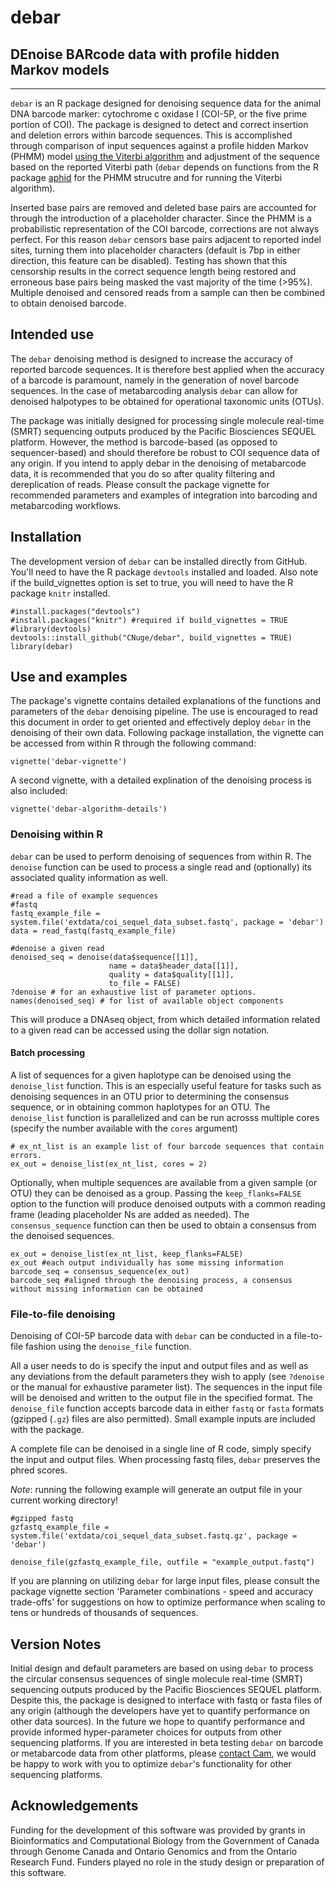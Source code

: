 # debar
## DEnoise BARcode data with profile hidden Markov models 
--------------------------------------------------------

`debar` is an R package designed for denoising sequence data for the animal DNA barcode marker: cytochrome c oxidase I (COI-5P, or the five prime portion of COI). The package is designed to detect and correct insertion and deletion errors within barcode sequences. This is accomplished through comparison of input sequences against a profile hidden Markov (PHMM) model [using the Viterbi algorithm](https://en.wikipedia.org/wiki/Viterbi_algorithm) and adjustment of the sequence based on the reported Viterbi path (`debar` depends on functions from the R package [aphid](https://CRAN.R-project.org/package=aphid) for the PHMM strucutre and for running the Viterbi algorithm).

Inserted base pairs are removed and deleted base pairs are accounted for through the introduction of a placeholder character. Since the PHMM is a probabilistic representation of the COI barcode, corrections are not always perfect. For this reason `debar` censors base pairs adjacent to reported indel sites, turning them into placeholder characters (default is 7bp in either direction, this feature can be disabled). Testing has shown that this censorship results in the correct sequence length being restored and erroneous base pairs being masked the vast majority of the time (>95%). Multiple denoised and censored reads from a sample can then be combined to obtain denoised barcode. 

## Intended use

The `debar` denoising method is designed to increase the accuracy of reported barcode sequences. It is therefore best applied when the accuracy of a barcode is paramount, namely in the generation of novel barcode sequences. In the case of metabarcoding analysis `debar` can allow for denoised halpotypes to be obtained for operational taxonomic units (OTUs).

The package was initially designed for processing single molecule real-time (SMRT) sequencing outputs produced by the Pacific Biosciences SEQUEL platform. However, the method is barcode-based (as opposed to sequencer-based) and should therefore be robust to COI sequence data of any origin. If you intend to apply debar in the denoising of metabarcode data, it is recommended that you do so after quality filtering and dereplication of reads. Please consult the package vignette for recommended parameters and examples of integration into barcoding and metabarcoding workflows. 

## Installation

The development version of `debar` can be installed directly from GitHub. You'll need to have the R package `devtools` installed and loaded. Also note if the build_vignettes option is set to true, you will need to have the R package `knitr` installed.

```
#install.packages("devtools")
#install.packages("knitr") #required if build_vignettes = TRUE
#library(devtools) 
devtools::install_github("CNuge/debar", build_vignettes = TRUE)
library(debar)
```
## Use and examples

The package's vignette contains detailed explanations of the functions and parameters of the `debar` denoising pipeline. The use is encouraged to read this document in order to get oriented and effectively deploy `debar` in the denoising of their own data. Following package installation, the vignette can be accessed from within R through the following command:
```
vignette('debar-vignette')
```
A second vignette, with a detailed explination of the denoising process is also included:
```
vignette('debar-algorithm-details')
```

### Denoising within R

`debar` can be used to perform denoising of sequences from within R. The `denoise` function can be used to process a single read and (optionally) its associated quality information as well.
```
#read a file of example sequences 
#fastq
fastq_example_file = system.file('extdata/coi_sequel_data_subset.fastq', package = 'debar')
data = read_fastq(fastq_example_file)

#denoise a given read
denoised_seq = denoise(data$sequence[[1]], 
                      name = data$header_data[[1]],
                      quality = data$quality[[1]], 
                      to_file = FALSE)
?denoise # for an exhaustive list of parameter options.
names(denoised_seq) # for list of available object components

```
This will produce a DNAseq object, from which detailed information related to a given read can be accessed using the dollar sign notation. 

#### Batch processing
A list of sequences for a given haplotype can be denoised using the `denoise_list` function. This is an especially useful feature for tasks such as denoising sequences in an OTU prior to determining the consensus sequence, or in obtaining common haplotypes for an OTU. The `denoise_list` function is parallelized and can be run acrosss multiple cores (specify the number available with the `cores` argument)

```
# ex_nt_list is an example list of four barcode sequences that contain errors.
ex_out = denoise_list(ex_nt_list, cores = 2)
```

Optionally, when multiple sequences are available from a given sample (or OTU) they can be denoised as a group. Passing the `keep_flanks=FALSE` option to the function will produce denoised outputs with a common reading frame (leading placeholder Ns are added as needed). The `consensus_sequence` function can then be used to obtain a consensus from the denoised sequences.
```
ex_out = denoise_list(ex_nt_list, keep_flanks=FALSE)
ex_out #each output individually has some missing information
barcode_seq = consensus_sequence(ex_out)
barcode_seq #aligned through the denoising process, a consensus without missing information can be obtained
```


### File-to-file denoising
Denoising of COI-5P barcode data with `debar` can be conducted in a file-to-file fashion using the `denoise_file` function. 

All a user needs to do is specify the input and output files and as well as any deviations from the default parameters they wish to apply (see `?denoise` or the manual for exhaustive parameter list). The sequences in the input file will be denoised and written to the output file in the specified format. The `denoise_file` function accepts barcode data in either `fastq` or `fasta` formats (gzipped (`.gz`) files are also permitted). Small example inputs are included with the package. 

A complete file can be denoised in a single line of R code, simply specify the input and output files. When processing fastq files, `debar` preserves the phred scores.

*Note*: running the following example will generate an output file in your current working directory!
```
#gzipped fastq
gzfastq_example_file = system.file('extdata/coi_sequel_data_subset.fastq.gz', package = 'debar')

denoise_file(gzfastq_example_file, outfile = "example_output.fastq")
```
If you are planning on utilizing `debar` for large input files, please consult the package vignette section 'Parameter combinations - speed and accuracy trade-offs' for suggestions on how to optimize performance when scaling to tens or hundreds of thousands of sequences.

## Version Notes

Initial design and default parameters are based on using `debar` to process the circular consensus sequences of single molecule real-time (SMRT) sequencing outputs produced by the Pacific Biosciences SEQUEL platform. Despite this, the package is designed to interface with fastq or fasta files of any origin (although the developers have yet to quantify performance on other data sources).
In the future we hope to quantify performance and provide informed hyper-parameter choices for outputs from other sequencing platforms. If you are interested in beta testing `debar` on barcode or metabarcode data from other platforms, please [contact Cam](https://cnuge.github.io), we would be happy to work with you to optimize `debar`'s functionality for other sequencing platforms.

## Acknowledgements

Funding for the development of this software was provided by grants in Bioinformatics and Computational Biology from the Government of Canada through Genome Canada and Ontario Genomics and from the Ontario Research Fund. Funders played no role in the study design or preparation of this software.